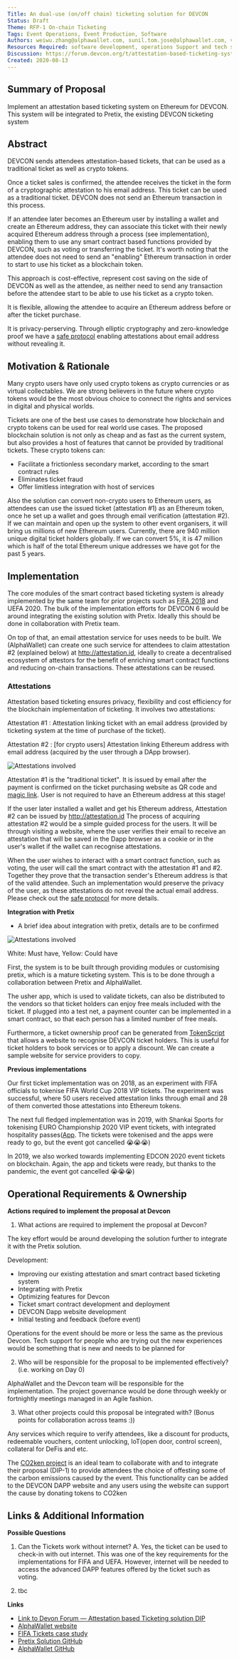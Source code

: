 ```yaml
---
Title: An dual-use (on/off chain) ticketing solution for DEVCON
Status: Draft
Theme: RFP-1 On-chain Ticketing
Tags: Event Operations, Event Production, Software
Authors: weiwu.zhang@alphawallet.com, sunil.tom.jose@alphawallet.com, victor.zhang@alphawallet.com
Resources Required: software development, operations Support and tech support
Discussion: https://forum.devcon.org/t/attestation-based-ticketing-system-that-is-managed-by-ethereum-smart-contracts-and-integrated-with-pretix-re-rfp-1-onchain-ticketing/54
Created: 2020-08-13  
---
```


## Summary of Proposal
Implement an attestation based ticketing system on Ethereum for DEVCON. This system will be integrated to Pretix, the existing DEVCON ticketing system

## Abstract

DEVCON sends attendees attestation-based tickets, that can be used as a traditional ticket as well as crypto tokens.

Once a ticket sales is confirmed, the attendee receives the ticket in the form of a cryptographic attestation to his email address. This ticket can be used as a traditional ticket. DEVCON does not send an Ethereum transaction in this process.

If an attendee later becomes an Ethereum user by installing a wallet and create an Ethereum address, they can associate this ticket with their newly acquired Ethereum address through a process (see implementation), enabling them to use any smart contract based functions provided by DEVCON, such as voting or transferring the ticket. It's worth noting that the attendee does not need to send an "enabling" Ethereum transaction in order to start to use his ticket as a blockchain token.

This approach is cost-effective, represent cost saving on the side of DEVCON as well as the attendee, as neither need to send any transaction before the attendee start to be able to use his ticket as a crypto token.

It is flexible, allowing the attendee to acquire an Ethereum address before or after the ticket purchase.

It is privacy-perserving. Through elliptic cryptography and zero-knowledge proof we have a [safe protocol](https://github.com/AlphaWallet/blockchain-attestation/blob/master/use-cases/send-ether-by-identifier-attestation.md) enabling attestations about email address without revealing it.

## Motivation & Rationale

Many crypto users have only used crypto tokens as crypto currencies or as virtual collectables. We are strong believers in the future where crypto tokens would be the most obvious choice to connect the rights and services in digital and physical worlds.

Tickets are one of the best use cases to demonstrate how blockchain and crypto tokens can be used for real world use cases. The proposed blockchain solution is not only as cheap and as fast as the current system, but also provides a host of features that cannot be provided by traditional tickets. These crypto tokens can:

- Facilitate a frictionless secondary market, according to the smart contract rules
- Eliminates ticket fraud
- Offer limitless integration with host of services

Also the solution can convert non-crypto users to Ethereum users, as attendees can use the issued ticket (attestation #1) as an Ethereum token, once he set up a wallet and goes through email verification (attestation #2). If we can maintain and open up the system to other event organisers, it will bring us millions of new Ethereum users. Currently, there are 940 million unique digital ticket holders globally. If we can convert 5%, it is 47 million which is half of the total Ethereum unique addresses we have got for the past 5 years. 
      
## Implementation

The core modules of the smart contract based ticketing system is already implemented by the same team for prior projects such as [FIFA 2018](https://alphawallet.com/for-business/case-study-tickets/) and UEFA 2020. The bulk of the implementation efforts for DEVCON 6 would be around integrating the existing solution with Pretix. Ideally this should be done in collaboration with Pretix team.

On top of that, an email attestation service for uses needs to be built. We (AlphaWallet) can create one such service for attendees to claim attestation #2 (explained below) at http://attestation.id, ideally to create a decentralised ecosystem of attestors for the benefit of enriching smart contract functions and reducing on-chain transactions. These attestations can be reused.

### Attestations ###

Attestation based ticketing ensures privacy, flexibility and cost efficiency for the blockchain implementation of ticketing. It involves two attestations:

Attestation #1
: Attestation linking ticket with an email address (provided by ticketing system at the time of purchase of the ticket).

Attestation #2
: [for crypto users] Attestation linking Ethereum address with email address (acquired by the user through a DApp browser).

![Attestations involved](images/DIP-Ticket_Attestations.svg)
 
Attestation #1 is the "traditional ticket". It is issued by email after the payment is confirmed on the ticket purchasing website as QR code and [magic link](http://docs.tokenscript.org/MagicLinks.html). User is not required to have an Ethereum address at this stage!

If the user later installed a wallet and get his Ethereum address, Attestation #2 can be issued by http://attestation.id The process of acquiring attestation #2 would be a simple guided process for the users. It will be through visiting a website, where the user verifies their email to receive an attestation that will be saved in the Dapp browser as a cookie or in the user's wallet if the wallet can recognise attestations.
 
When the user wishes to interact with a smart contract function, such as voting, the user will call the smart contract with the attestation #1 and #2. Together they prove that the transaction sender's Ethereum address is that of the valid attendee. Such an implementation would preserve the privacy of the user, as these attestations do not reveal the actual email address. Please check out the [safe protocol](https://github.com/AlphaWallet/blockchain-attestation/blob/master/use-cases/send-ether-by-identifier-attestation.md) for more details.

**Integration with Pretix**
- A brief idea about integration with pretix, details are to be confirmed

![Attestations involved](images/Pretix-integration.svg)

White: Must have, Yellow: Could have

First, the system is to be built through providing modules or customising pretix, which is a mature ticketing system. This is to be done through a collaboration between Pretix and AlphaWallet.

The usher app, which is used to validate tickets, can also be distributed to the vendors so that ticket holders can enjoy free meals included with the ticket. If plugged into a test net, a payment counter can be implemented in a smart contract, so that each person has a limited number of free meals.

Furthermore, a ticket ownership proof can be generated from [TokenScript](http://docs.tokenscript.org/) that allows a website to recognise DEVCON ticket holders. This is useful for ticket holders to book services or to apply a discount. We can create a sample website for service providers to copy.

**Previous implementations**

Our first ticket implementation was on 2018, as an experiment with FIFA officials to tokenise FIFA World Cup 2018 VIP tickets. The experiment was successful, where 50 users received attestation links through email and 28 of them converted those attestations into Ethereum tokens.

The next full fledged implementation was in 2019, with Shankai Sports for tokenising EURO Championship 2020 VIP event tickets, with integrated hospitality passes([App](https://apps.apple.com/us/app/shankai/id1492559481). The tickets were tokenised and the apps were ready to go, but the event got cancelled 😭😭😭)

In 2019, we also worked towards implementing EDCON 2020 event tickets on blockchain. Again, the app and tickets were ready, but thanks to the pandemic, the event got cancelled 😭😭😭)   

## Operational Requirements & Ownership
**Actions required to implement the proposal at Devcon**

1. What actions are required to implement the proposal at Devcon?

The key effort would be around developing the solution further to integrate it with the Pretix solution. 

Development:
- Improving our existing attestation and smart contract based ticketing system
- Integrating with Pretix
- Optimizing features for Devcon
- Ticket smart contract development and deployment
- DEVCON Dapp website development  
- Initial testing and feedback (before event)
    
Operations for the event should be more or less the same as the previous Devcon. Tech support for people who are trying out the new experiences would be something that is new and needs to be planned for

2. Who will be responsible for the proposal to be implemented effectively? (i.e. working on Day 0)

AlphaWallet and the Devcon team will be responsible for the implementation. The project governance would be done through weekly or fortnightly meetings managed in an Agile fashion. 

3. What other projects could this proposal be integrated with? (Bonus points for collaboration across teams :))

Any services which require to verify attendees, like a discount for products, redeemable vouchers, content unlocking, IoT(open door, control screen), collateral for DeFis and etc.

The [CO2ken project](https://forum.devcon.org/t/co2ken-carbon-neutral-devcon/27) is an ideal team to collaborate with and to integrate their proposal (DIP-1) to provide attendees the choice of offesting some of the carbon emissions caused by the event. This functionality can be added to the DEVCON DAPP website and any users using the website can support the cause by donating tokens to CO2ken

## Links & Additional Information

**Possible Questions**
1. Can the Tickets work without internet?
A. Yes, the ticket can be used to check-in with out internet. This was one of the key requirements for the implementations for FIFA and UEFA. However, internet will be needed to access the advanced DAPP features offered by the ticket such as voting.

2. tbc

**Links**
* [Link to Devon Forum — Attestation based Ticketing solution DIP](https://forum.devcon.org/t/attestation-based-ticketing-system-that-is-managed-by-ethereum-smart-contracts-and-integrated-with-pretix-re-rfp-1-onchain-ticketing/54)
* [AlphaWallet website](https://alphawallet.com/)
* [FIFA Tickets case study](https://alphawallet.com/for-business/case-study-tickets/)
* [Pretix Solution GitHub](https://github.com/pretix/pretix)
* [AlphaWallet GitHub](https://github.com/AlphaWallet)
